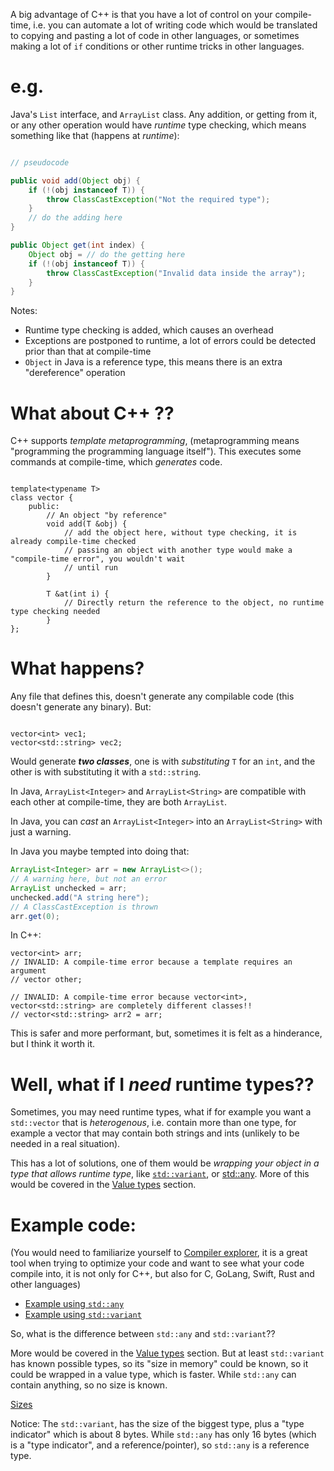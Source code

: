 A big advantage of C++ is that you have a lot of control on your compile-time, i.e. you can automate a lot of writing code
which would be translated to copying and pasting a lot of code in other languages, or sometimes making a lot of `if` conditions
or other runtime tricks in other languages.

# e.g.

Java's `List` interface, and `ArrayList` class. Any addition, or getting from it, or any other operation would have *runtime*
type checking, which means something like that (happens at *runtime*):

```java

// pseudocode

public void add(Object obj) {
    if (!(obj instanceof T)) {
        throw ClassCastException("Not the required type");
    }
    // do the adding here
}

public Object get(int index) {
    Object obj = // do the getting here
    if (!(obj instanceof T)) {
        throw ClassCastException("Invalid data inside the array");
    }
}

```

Notes:
  - Runtime type checking is added, which causes an overhead
  - Exceptions are postponed to runtime, a lot of errors could be detected prior than that at compile-time
  - `Object` in Java is a reference type, this means there is an extra "dereference" operation
  
# What about C++ ??

C++ supports *template metaprogramming*, (metaprogramming means "programming the programming language itself"). This executes
some commands at compile-time, which *generates* code.

```cplusplus

template<typename T>
class vector {
    public:
        // An object "by reference"
        void add(T &obj) {
            // add the object here, without type checking, it is already compile-time checked
            // passing an object with another type would make a "compile-time error", you wouldn't wait
            // until run
        }

        T &at(int i) {
            // Directly return the reference to the object, no runtime type checking needed
        }
};

```

# What happens?

Any file that defines this, doesn't generate any compilable code (this doesn't generate any binary). But:

```cplusplus

vector<int> vec1;
vector<std::string> vec2;

```

Would generate ***two classes***, one is with *substituting* `T` for an `int`, and the other is with substituting it with a `std::string`.

In Java, `ArrayList<Integer>` and `ArrayList<String>` are compatible with each other at compile-time, they are both `ArrayList`.

In Java, you can *cast* an `ArrayList<Integer>` into an `ArrayList<String>` with just a warning.

In Java you maybe tempted into doing that:

```java
ArrayList<Integer> arr = new ArrayList<>();
// A warning here, but not an error
ArrayList unchecked = arr;
unchecked.add("A string here");
// A ClassCastException is thrown
arr.get(0);
```

In C++:

```cplusplus
vector<int> arr;
// INVALID: A compile-time error because a template requires an argument
// vector other;

// INVALID: A compile-time error because vector<int>, vector<std::string> are completely different classes!!
// vector<std::string> arr2 = arr;
```

This is safer and more performant, but, sometimes it is felt as a hinderance, but I think it worth it.

# Well, what if I *need* runtime types??

Sometimes, you may need runtime types, what if for example you want a `std::vector` that is *heterogenous*, i.e. contain more
than one type, for example a vector that may contain both strings and ints (unlikely to be needed in a real situation).

This has a lot of solutions, one of them would be *wrapping your object in a type that allows runtime type*, like [`std::variant`](https://en.cppreference.com/w/cpp/utility/variant),
or [std::any](https://en.cppreference.com/w/cpp/utility/any). More of this would be covered in the [Value types]() section.

# Example code:

(You would need to familiarize yourself to [Compiler explorer](https://godbolt.org/), it is a great tool when trying to optimize your code and want to see what your code compile into,
it is not only for C++, but also for C, GoLang, Swift, Rust and other languages)

 - [Example using `std::any`](https://godbolt.org/z/EE-CbY)
 - [Example using `std::variant`](https://godbolt.org/z/K5GKjc)

So, what is the difference between `std::any` and `std::variant`??

More would be covered in the [Value types]() section. But at least `std::variant` has known possible types, so its "size in memory"
could be known, so it could be wrapped in a value type, which is faster. While `std::any` can contain anything, so no size is known.

[Sizes](https://godbolt.org/z/4KWubZ)

Notice: The `std::variant`, has the size of the biggest type, plus a "type indicator" which is about 8 bytes.
While `std::any` has only 16 bytes (which is a "type indicator", and a reference/pointer), so `std::any` is a reference type.
